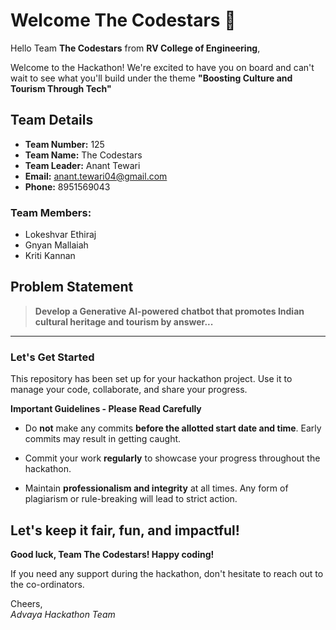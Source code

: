 # Welcome The Codestars 👋

Hello Team **The Codestars** from **RV College of Engineering**,

Welcome to the Hackathon! We're excited to have you on board and can't wait to see what you'll build under the theme **"Boosting Culture and Tourism Through Tech"** 

## Team Details

- **Team Number:** 125  
- **Team Name:** The Codestars
- **Team Leader:** Anant Tewari  
- **Email:** anant.tewari04@gmail.com  
- **Phone:** 8951569043  

### Team Members:
- Lokeshvar Ethiraj 
- Gnyan Mallaiah 
- Kriti Kannan 

## Problem Statement

> **Develop a Generative AI-powered chatbot that promotes Indian cultural heritage and tourism by answer...**

---

### Let's Get Started 

This repository has been set up for your hackathon project. Use it to manage your code, collaborate, and share your progress.

**Important Guidelines - Please Read Carefully**

- Do **not** make any commits **before the allotted start date and time**. Early commits may result in getting caught.
- Commit your work **regularly** to showcase your progress throughout the hackathon.

- Maintain **professionalism and integrity** at all times. Any form of plagiarism or rule-breaking will lead to strict action.

Let's keep it fair, fun, and impactful! 
---

**Good luck, Team The Codestars! Happy coding!**

If you need any support during the hackathon, don't hesitate to reach out to the co-ordinators.

Cheers,  
_Advaya Hackathon Team_
